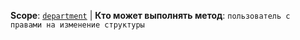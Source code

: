 **Scope**: [`department`](../../scopes/permissions.md) | **Кто может выполнять метод**: `пользователь с правами на изменение структуры`